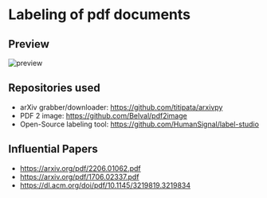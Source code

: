 # Labeling of pdf documents
## Preview
![preview](https://github.com/krauhen/ai-playground/assets/167354464/bb485230-e1fd-476a-a00e-4eae0d39dd4f)

## Repositories used
- arXiv grabber/downloader: https://github.com/titipata/arxivpy
- PDF 2 image: https://github.com/Belval/pdf2image
- Open-Source labeling tool: https://github.com/HumanSignal/label-studio

## Influential Papers
- https://arxiv.org/pdf/2206.01062.pdf
- https://arxiv.org/pdf/1706.02337.pdf
- https://dl.acm.org/doi/pdf/10.1145/3219819.3219834
